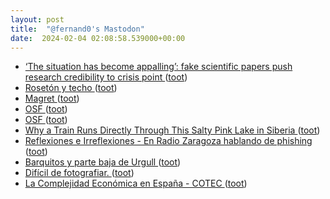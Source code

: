 ```yaml
---
layout: post
title:  "@fernand0's Mastodon"
date:  2024-02-04 02:08:58.539000+00:00
---
```

*  [‘The situation has become appalling’: fake scientific papers push research credibility to crisis point ](https://www.theguardian.com/science/2024/feb/03/the-situation-has-become-appalling-fake-scientific-papers-push-research-credibility-to-crisis-poin) ([toot](https://mastodon.social/@fernand0/111870773725671460))
*  [Rosetón y techo  ](https://www.flickr.com/photos/fernand0/53502938139/) ([toot](https://mastodon.social/@fernand0/111868783122414914))
*  [Magret ](https://avecesunafoto.wordpress.com/2024/02/03/margret) ([toot](https://mastodon.social/@fernand0/111868772901130825))
*  [OSF ](https://osf.io/preprints/edarxiv/t7rn) ([toot](https://mastodon.social/@fernand0/111867366084480393))
*  [OSF ](https://osf.io/preprints/edarxiv/t7rn) ([toot](https://mastodon.social/@fernand0/111867245672381517))
*  [Why a Train Runs Directly Through This Salty Pink Lake in Siberia ](https://www.thedrive.com/news/39789/why-a-train-runs-directly-through-this-pink-lake-in-siberi) ([toot](https://mastodon.social/@fernand0/111866784948723578))
*  [
         Reflexiones e Irreflexiones - En Radio Zaragoza hablando de phishing
       ](http://fernand0.blogalia.com//historias/7881) ([toot](https://mastodon.social/@fernand0/111863112123578405))
*  [Barquitos y  parte baja de Urgull ](https://www.flickr.com/photos/fernand0/53502633066) ([toot](https://mastodon.social/@fernand0/111863081673151448))
*  [Difícil de fotografiar. ](https://avecesunafoto.wordpress.com/2024/02/02/dificil-de-fotografiar) ([toot](https://mastodon.social/@fernand0/111862996517376509))
*  [La Complejidad Económica en España - COTEC ](https://complejidadeconomica.cotec.es) ([toot](https://mastodon.social/@fernand0/111862866671676745))
